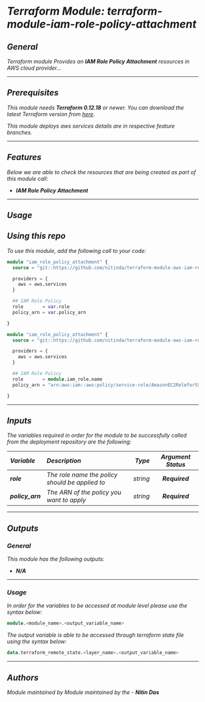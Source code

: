 # _Terraform Module: terraform-module-iam-role-policy-attachment_


## _General_

_Terraform module Provides an_ **_IAM Role Policy Attachment_** _resources in AWS cloud provider..._

---


## _Prerequisites_

_This module needs_ **_Terraform 0.12.18_** _or newer._
_You can download the latest Terraform version from_ [_here_](https://www.terraform.io/downloads.html).

_This module deploys aws services details are in respective feature branches._

---

## _Features_

_Below we are able to check the resources that are being created as part of this module call:_

* **_IAM Role Policy Attachment_**


---

## _Usage_

## _Using this repo_

_To use this module, add the following call to your code:_

```tf
module "iam_role_policy_attachment" {
  source = "git::https://github.com/nitinda/terraform-module-aws-iam-role-policy-attachment.git?ref=terraform-12/master"

  providers = {
    aws = aws.services
  }

  ## IAM Role Policy
  role       = var.role
  policy_arn = var.policy_arn

}
```

```tf
module "iam_role_policy_attachment" {
  source = "git::https://github.com/nitinda/terraform-module-aws-iam-role-policy-attachment.git?ref=terraform-12/master"

  providers = {
    aws = aws.services
  }

  ## IAM Role Policy
  role       = module.iam_role.name
  policy_arn = "arn:aws:iam::aws:policy/service-role/AmazonEC2RoleforSSM"

}
```
---

## _Inputs_

_The variables required in order for the module to be successfully called from the deployment repository are the following:_

|**_Variable_** | **_Description_** | **_Type_** | **_Argument Status_** |
|:----|:----|-----:|:---:|
| **_role_** | _The role name the policy should be applied to_ | _string_ | **_Required_** |
| **_policy\_arn_** | _The ARN of the policy you want to apply_ | _string_ | **_Required_** |


---

## _Outputs_

### _General_

_This module has the following outputs:_

* **_N/A_**


---

### _Usage_

_In order for the variables to be accessed at module level please use the syntax below:_

```tf
module.<module_name>.<output_variable_name>
```


_The output variable is able to be accessed through terraform state file using the syntax below:_

```tf
data.terraform_remote_state.<layer_name>.<output_variable_name>
```

---

## _Authors_

_Module maintained by Module maintained by the -_ **_Nitin Das_**
